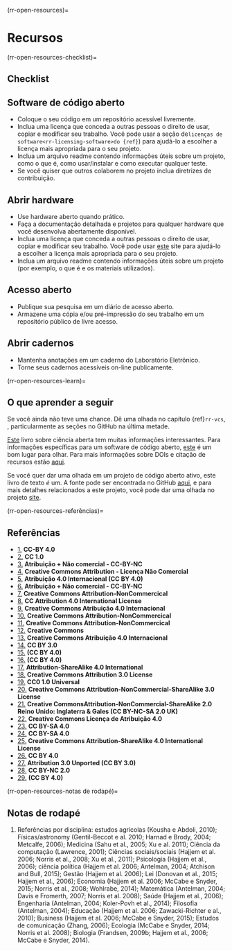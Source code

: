 (rr-open-resources)=
# Recursos

(rr-open-resources-checklist)=
## Checklist

## Software de código aberto

- Coloque o seu código em um repositório acessível livremente.
- Inclua uma licença que conceda a outras pessoas o direito de usar, copiar e modificar seu trabalho. Você pode usar a seção de`licenças de software<rr-licensing-software>do {ref}`) para ajudá-lo a escolher a licença mais apropriada para o seu projeto.
- Inclua um arquivo readme contendo informações úteis sobre um projeto, como o que é, como usar/instalar e como executar qualquer teste.
- Se você quiser que outros colaborem no projeto inclua diretrizes de contribuição.

## Abrir hardware

- Use hardware aberto quando prático.
- Faça a documentação detalhada e projetos para qualquer hardware que você desenvolva abertamente disponível.
- Inclua uma licença que conceda a outras pessoas o direito de usar, copiar e modificar seu trabalho. Você pode usar [este](https://choosealicense.com/) site para ajudá-lo a escolher a licença mais apropriada para o seu projeto.
- Inclua um arquivo readme contendo informações úteis sobre um projeto (por exemplo, o que é e os materiais utilizados).

## Acesso aberto

- Publique sua pesquisa em um diário de acesso aberto.
- Armazene uma cópia e/ou pré-impressão do seu trabalho em um repositório público de livre acesso.

## Abrir cadernos

- Mantenha anotações em um caderno do Laboratório Eletrônico.
- Torne seus cadernos acessíveis on-line publicamente.

(rr-open-resources-learn)=
## O que aprender a seguir

Se você ainda não teve uma chance. Dê uma olhada no capítulo {ref}`rr-vcs`, , particularmente as seções no GitHub na última metade.

[Este](http://book.openingscience.org.s3-website-eu-west-1.amazonaws.com/) livro sobre ciência aberta tem muitas informações interessantes. Para informações específicas para um software de código aberto, [este](https://opensource.guide/) é um bom lugar para olhar. Para mais informações sobre DOIs e citação de recursos estão [aqui](http://www.doi.org/index.html).

Se você quer dar uma olhada em um projeto de código aberto ativo, este livro de texto *é* um. A fonte pode ser encontrada no GitHub [aqui](https://github.com/alan-turing-institute/the-turing-way), e para mais detalhes relacionados a este projeto, você pode dar uma olhada no projeto [site](https://www.turing.ac.uk/research/research-projects/turing-way-handbook-reproducible-data-science).

(rr-open-resources-referências)=
## Referências

- [1.](https://www.fosteropenscience.eu/node/1420) **CC-BY 4.0**
- [2.](https://open-science-training-handbook.gitbook.io/book/introduction) **CC 1.0**
- [3.](https://www.fosteropenscience.eu/content/introduction-open-science-funders-introductory) **Atribuição + Não comercial - CC-BY-NC**
- [4.](https://link.springer.com/chapter/10.1007/978-3-319-00026-8_2) **Creative Commons Attribution - Licença Não Comercial**
- [5.](https://elifesciences.org/articles/16800) **Atribuição 4.0 Internacional (CC BY 4.0)**
- [6.](https://www.fosteropenscience.eu/content/introduction-open-science-funders-introductory) **Atribuição + Não comercial - CC-BY-NC**
- [7.](http://book.openingscience.org.s3-website-eu-west-1.amazonaws.com/vision/open_research_data.html) **Creative Commons Attribution-NonCommercical**
- [8.](http://opendatahandbook.org/guide/en/what-is-open-data/) **CC Attribution 4.0 International License**
- [9.](https://opendatacharter.net/) **Creative Commons Atribuição 4.0 Internacional**
- [10.](http://book.openingscience.org.s3-website-eu-west-1.amazonaws.com/cases_recipes_howtos/making_data_citeable.html) **Creative Commons Attribution-NonCommercical**
- [11.](http://book.openingscience.org.s3-website-eu-west-1.amazonaws.com/cases_recipes_howtos/challenges_of_open_data_in_medical_research.html) **Creative Commons Attribution-NonCommercical**
- [12.](http://www.dcc.ac.uk/resources/how-guides/cite-datasets) **Creative Commons**
- [13.](https://www.open-contracting.org/2016/09/19/diving-deeper-commercial-confidentiality/) **Creative Commons Atribuição 4.0 Internacional**
- [14.](https://ben.balter.com/2015/11/23/why-open-source/) **CC BY 3.0**
- [15.](https://opensource.guide/starting-a-project/) **(CC BY 4.0)**
- [16.](https://opensource.guide/) **(CC BY 4.0)**
- [17.](https://opensource.com/resources/what-open-access) **Attribution-ShareAlike 4.0 International**
- [18.](http://www.righttoresearch.org/learn/whyOA/index.shtml) **Creative Commons Attribution 3.0 License**
- [19.](https://open-science-training-handbook.gitbook.io/book/open-science-basics/open-access-to-published-research-results) **CC0 1.0 Universal**
- [20.](https://www.oercommons.org/about) **Creative Commons Attribution-NonCommercial-ShareAlike 3.0 License**
- [21.](https://libguides.ioe.ac.uk/oer)  **Creative CommonsAttribution-NonCommercial-ShareAlike 2.0 Reino Unido: Inglaterra & Gales (CC BY-NC-SA 2.0 UK)**
- [22.](https://opencontent.org/blog/archives/3221) **Creative Commons Licença de Atribuição 4.0**
- [23.](https://opensource.com/resources/what-open-hardware) **CC BY-SA 4.0**
- [24.](https://opensource.com/article/17/8/enterprise-open-source-advantages) **CC BY-SA 4.0**
- [25.](https://www.oshwa.org/sharing-best-practices/) **Creative Commons Attribution-ShareAlike 4.0 International License**
- [26.](https://openlabnotebooks.org/open-science-at-sgc/) **CC BY 4.0**
- [27.](http://onsnetwork.org/) **Attribution 3.0 Unported (CC BY 3.0)**
- [28.](https://libraries.mit.edu/data-management/store/electronic-lab-notebooks/) **CC BY-NC 2.0**
- [29.](https://www.citizenscience.org/) **(CC BY 4.0)**

(rr-open-resources-notas de rodapé)=
## Notas de rodapé

1. Referências por disciplina: estudos agrícolas (Kousha e Abdoli, 2010); Físicas/astronomy (Gentil-Beccot e al. 2010; Harnad e Brody, 2004; Metcalfe, 2006); Medicina (Sahu et al., 2005; Xu e al. 2011); Ciência da computação (Lawrence, 2001); Ciências sociais/sociais (Hajjem et al. 2006; Norris et al., 2008; Xu et al., 2011); Psicologia (Hajjem et al., 2006); ciência política (Hajjem et al. 2006; Antelman, 2004; Atchison and Bull, 2015); Gestão (Hajjem et al. 2006); Lei (Donovan et al., 2015; Hajjem et al., 2006); Economia (Hajjem et al. 2006; McCabe e Snyder, 2015; Norris et al., 2008; Wohlrabe, 2014); Matemática (Antelman, 2004; Davis e Fromerth, 2007; Norris et al. 2008); Saúde (Hajjem et al., 2006); Engenharia (Antelman, 2004; Koler-Povh et al., 2014); Filosofia (Antelman, 2004); Educação (Hajjem et al. 2006; Zawacki-Richter e al., 2010); Business (Hajjem et al. 2006; McCabe e Snyder, 2015); Estudos de comunicação (Zhang, 2006); Ecologia (McCabe e Snyder, 2014; Norris et al. 2008); Biologia (Frandsen, 2009b; Hajjem et al., 2006; McCabe e Snyder, 2014).
